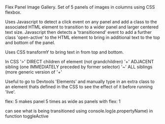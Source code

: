 Flex Panel Image Gallery. Set of 5 panels of images in columns using CSS flexbox.

Uses Javascript to detect a click event on any panel and add a class to the associated HTML element 
to transition to a wider panel and larger centered text size. 
Javascript then detects a 'transitionend' event to add a further class 'open-active' to the HTML element to bring in additional text 
to the top and bottom of the panel.

Uses CSS transformY to bring text in from top and bottom.

In CSS
'>' DIRECT children of element (not grandchildren)
'+' ADJACENT sibling (one IMMEDIATELY preceded by former selector)
'~' ALL siblings (more generic version of '+'

Useful to go to Devtools 'Elements' and manually type in an extra class to an element thats defined in the CSS 
to see the effect of it before running 'live'.

flex: 5 makes panel 5 times as wide as panels with flex: 1

can see what is being transitioned using console.log(e.propertyName) in function toggleActive
